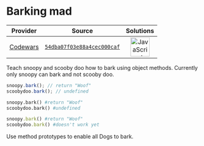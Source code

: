 [_metadata_:generated]: - "true"

# Barking mad

<!-- INFO TABLE BEGIN -->

| Provider                                        | Source                                                                               | Solutions                                                                                                                                                    |
| :---------------------------------------------: | :----------------------------------------------------------------------------------: | :----------------------------------------------------------------------------------------------------------------------------------------------------------: |
| [Codewars](../../../docs/providers/Codewars.md) | [`54dba07f03e88a4cec000caf`](https://www.codewars.com/kata/54dba07f03e88a4cec000caf) | [<img src="https://res.cloudinary.com/rascaltwo/image/upload/v1631924076/javascript_ehszr7.svg" alt="JavaScript" title="JavaScript" width="50" />](solve.js) |

<!-- INFO TABLE END -->

Teach snoopy and scooby doo how to bark using object methods. 
Currently only snoopy can bark and not scooby doo. 

```javascript
snoopy.bark(); // return "Woof"
scoobydoo.bark(); // undefined
```
```python
snoopy.bark() #return "Woof"
scoobydoo.bark() #undefined
```
```ruby
snoopy.bark() #return "Woof"
scoobydoo.bark() #doesn't work yet
```
Use method prototypes to enable all Dogs to bark. 
